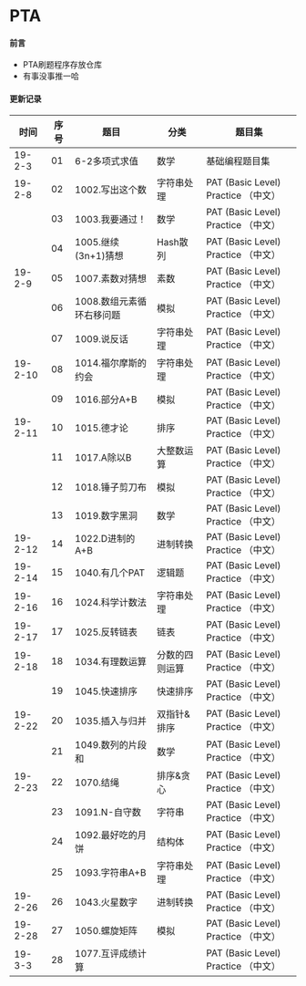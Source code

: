 # PTA

#### 前言
- PTA刷题程序存放仓库
- 有事没事推一哈

#### 更新记录

|时间|序号|题目|分类|题目集|
|------|------|------|------|------|
|19-2-3|01|6-2多项式求值|数学|基础编程题目集|
|19-2-8|02|1002.写出这个数|字符串处理|PAT (Basic Level) Practice （中文）|
||03|1003.我要通过！|数学|PAT (Basic Level) Practice （中文）|
||04|1005.继续(3n+1)猜想|Hash散列|PAT (Basic Level) Practice （中文）|
|19-2-9|05|1007.素数对猜想|素数|PAT (Basic Level) Practice （中文）|
||06|1008.数组元素循环右移问题|模拟|PAT (Basic Level) Practice （中文）|
||07|1009.说反话|字符串处理|PAT (Basic Level) Practice （中文）|
|19-2-10|08|1014.福尔摩斯的约会|字符串处理|PAT (Basic Level) Practice （中文）|
||09|1016.部分A+B|模拟|PAT (Basic Level) Practice （中文）|
|19-2-11|10|1015.德才论|排序|PAT (Basic Level) Practice （中文）|
||11|1017.A除以B|大整数运算|PAT (Basic Level) Practice （中文）|
||12|1018.锤子剪刀布|模拟|PAT (Basic Level) Practice （中文）|
||13|1019.数字黑洞|数学|PAT (Basic Level) Practice （中文）|
|19-2-12|14|1022.D进制的A+B|进制转换|PAT (Basic Level) Practice （中文）|
|19-2-14|15|1040.有几个PAT|逻辑题|PAT (Basic Level) Practice （中文）|
|19-2-16|16|1024.科学计数法|字符串处理|PAT (Basic Level) Practice （中文）|
|19-2-17|17|1025.反转链表|链表|PAT (Basic Level) Practice （中文）|
|19-2-18|18|1034.有理数运算|分数的四则运算|PAT (Basic Level) Practice （中文）|
||19|1045.快速排序|快速排序|PAT (Basic Level) Practice （中文）|
|19-2-22|20|1035.插入与归并|双指针&排序|PAT (Basic Level) Practice （中文）|
||21|1049.数列的片段和|数学|PAT (Basic Level) Practice （中文）|
|19-2-23|22|1070.结绳|排序&贪心|PAT (Basic Level) Practice （中文）|
||23|1091.N-自守数|字符串|PAT (Basic Level) Practice （中文）|
||24|1092.最好吃的月饼|结构体|PAT (Basic Level) Practice （中文）|
||25|1093.字符串A+B|字符串处理|PAT (Basic Level) Practice （中文）|
|19-2-26|26|1043.火星数字|进制转换|PAT (Basic Level) Practice （中文）|
|19-2-28|27|1050.螺旋矩阵|模拟|PAT (Basic Level) Practice （中文）|
|19-3-3|28|1077.互评成绩计算||PAT (Basic Level) Practice （中文）|